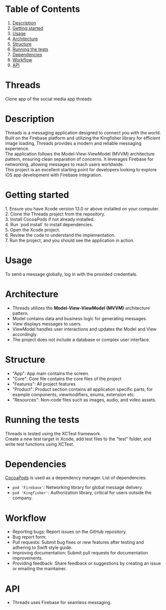 # Table of Contents
1. [Description](#description)
2. [Getting started](#getting-started)
3. [Usage](#usage)
4. [Architecture](#architecture)
5. [Structure](#structure)
6. [Running the tests](#running-the-tests)
7. [Dependencies](#dependencies)
8. [Workflow](#workflow)
9. [API](#api)

# Threads
Clone app of the social media app threads 

# Description
<p>Threads is a messaging application designed to connect you with the world. Built on the Firebase platform and utilizing the Kingfisher library for efficient image loading, Threads provides a modern and reliable messaging experience.<br>
The application follows the Model-View-ViewModel (MVVM) architecture pattern, ensuring clean separation of concerns. It leverages Firebase for networking, allowing messages to reach users worldwide.<br>
This project is an excellent starting point for developers looking to explore iOS app development with Firebase integration.</p>

# Getting started
<p>
1. Ensure you have Xcode version 13.0 or above installed on your computer.<br>
2. Clone the Threads project from the repository.<br>
3. Install CocoaPods if not already installed.<br>
4. Run `pod install` to install dependencies.<br>
5. Open the Xcode project.<br>
6. Review the code to understand the implementation.<br>
7. Run the project, and you should see the application in action.<br>

# Usage
To send a message globally, log in with the provided credentials.

# Architecture
* Threads utilizes the <strong>Model-View-ViewModel (MVVM)</strong> architecture pattern.
* Model contains data and business logic for generating messages.
* View displays messages to users.
* ViewModel handles user interactions and updates the Model and View accordingly.
* The project does not include a database or complex user interface.

# Structure 
* "App": App main contains the screen.
* "Core": Core file contains the core files of the project 
* "Features": All project features
* "Product": Product section contains all application specific parts, for example components, viewmodifiers, enums, extension etc.
* "Resources": Non-code files such as images, audio, and video assets.


# Running the tests
<p>Threads is tested using the XCTest framework.<br>
Create a new test target in Xcode, add test files to the "test" folder, and write test functions using XCTest.</p>


# Dependencies
[CocoaPods](https://cocoapods.org) is used as a dependency manager.
List of dependencies: 
* `pod 'Firebase'`: Networking library for global message delivery.
* `pod 'Kingfisher'`: Authorization library, critical for users outside the company.

# Workflow
* Reporting bugs: Report issues on the GitHub repository.
* Bug report form:
*  Pull requests: Submit bug fixes or new features after testing and adhering to Swift style guide.
* Improving documentation: Submit pull requests for documentation improvements.
* Providing feedback: Share feedback or suggestions by creating an issue or emailing the maintainer.

# API 
* Threads uses Firebase for seamless messaging.
